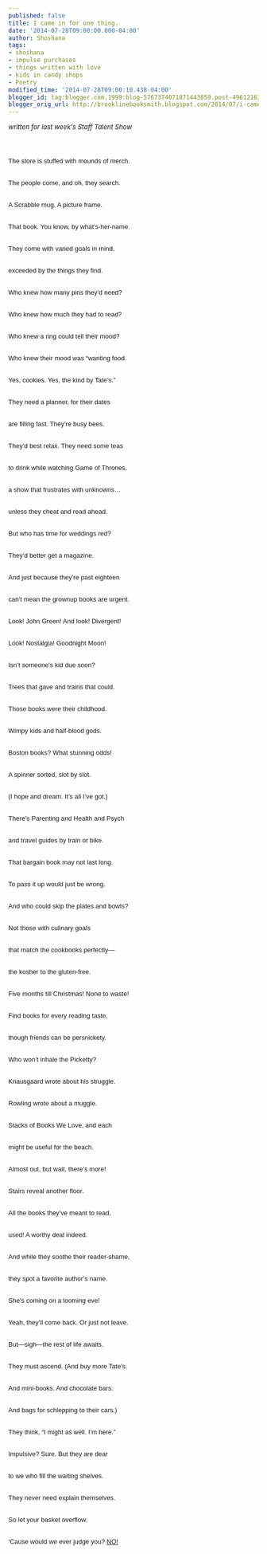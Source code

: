 ```yaml
---
published: false
title: I came in for one thing.
date: '2014-07-28T09:00:00.000-04:00'
author: Shoshana
tags:
- shoshana
- impulse purchases
- things written with love
- kids in candy shops
- Poetry
modified_time: '2014-07-28T09:00:10.438-04:00'
blogger_id: tag:blogger.com,1999:blog-5767374071871443859.post-4961216303199862328
blogger_orig_url: http://brooklinebooksmith.blogspot.com/2014/07/i-came-in-for-one-thing.html
---
```


<span style="font-size: small;"><i>written for last week's Staff Talent Show</i></span><br /><br /><span style="font-size: small;"><br /></span><div class="MsoNormal" style="line-height: 200%; margin-bottom: 0.0001pt;"><span style="font-family: Arial,Helvetica,sans-serif; font-size: small;">The store is stuffed with mounds of merch.</span></div><span style="font-size: small;"><br /></span><div class="MsoNormal" style="line-height: 200%; margin-bottom: 0.0001pt;"><span style="font-family: Arial,Helvetica,sans-serif; font-size: small;">The people come, and oh, they search.</span></div><span style="font-size: small;"><br /></span><div class="MsoNormal" style="line-height: 200%; margin-bottom: 0.0001pt;"><span style="font-family: Arial,Helvetica,sans-serif; font-size: small;">A Scrabble mug. A picture frame.</span></div><span style="font-size: small;"><br /></span><div class="MsoNormal" style="line-height: 200%; margin-bottom: 0.0001pt;"><span style="font-family: Arial,Helvetica,sans-serif; font-size: small;">That book. You know, by what’s-her-name.</span></div><span style="font-size: small;"><br /></span><div class="MsoNormal" style="line-height: 200%; margin-bottom: 0.0001pt;"><span style="font-family: Arial,Helvetica,sans-serif; font-size: small;">They come with varied goals in mind,</span></div><span style="font-size: small;"><br /></span><div class="MsoNormal" style="line-height: 200%; margin-bottom: 0.0001pt;"><span style="font-family: Arial,Helvetica,sans-serif; font-size: small;">exceeded by the things they find.</span></div><span style="font-size: small;"><br /></span><div class="MsoNormal" style="line-height: 200%; margin-bottom: 0.0001pt;"><span style="font-family: Arial,Helvetica,sans-serif; font-size: small;">Who knew how many pins they’d need?</span></div><span style="font-size: small;"><br /></span><div class="MsoNormal" style="line-height: 200%; margin-bottom: 0.0001pt;"><span style="font-family: Arial,Helvetica,sans-serif; font-size: small;">Who knew how much they had to read?</span></div><span style="font-size: small;"><br /></span><div class="MsoNormal" style="line-height: 200%; margin-bottom: 0.0001pt;"><span style="font-family: Arial,Helvetica,sans-serif; font-size: small;">Who knew a ring could tell their mood?</span></div><span style="font-size: small;"><br /></span><div class="MsoNormal" style="line-height: 200%; margin-bottom: 0.0001pt;"><span style="font-family: Arial,Helvetica,sans-serif; font-size: small;">Who knew their mood was “wanting food.</span></div><span style="font-size: small;"><br /></span><div class="MsoNormal" style="line-height: 200%; margin-bottom: 0.0001pt;"><span style="font-family: Arial,Helvetica,sans-serif; font-size: small;">Yes, cookies. Yes, the kind by Tate’s.”</span></div><span style="font-size: small;"><br /></span><div class="MsoNormal" style="line-height: 200%; margin-bottom: 0.0001pt;"><span style="font-family: Arial,Helvetica,sans-serif; font-size: small;">They need a planner, for their dates</span></div><span style="font-size: small;"><br /></span><div class="MsoNormal" style="line-height: 200%; margin-bottom: 0.0001pt;"><span style="font-family: Arial,Helvetica,sans-serif; font-size: small;">are filling fast. They’re busy bees.</span></div><span style="font-size: small;"><br /></span><div class="MsoNormal" style="line-height: 200%; margin-bottom: 0.0001pt;"><span style="font-family: Arial,Helvetica,sans-serif; font-size: small;">They’d best relax. They need some teas</span></div><span style="font-size: small;"><br /></span><div class="MsoNormal" style="line-height: 200%; margin-bottom: 0.0001pt;"><span style="font-family: Arial,Helvetica,sans-serif; font-size: small;">to drink while watching Game of Thrones,</span></div><span style="font-size: small;"><br /></span><div class="MsoNormal" style="line-height: 200%; margin-bottom: 0.0001pt;"><span style="font-family: Arial,Helvetica,sans-serif; font-size: small;">a show that frustrates with unknowns…</span></div><span style="font-size: small;"><br /></span><div class="MsoNormal" style="line-height: 200%; margin-bottom: 0.0001pt;"><span style="font-family: Arial,Helvetica,sans-serif; font-size: small;">unless they cheat and read ahead.</span></div><span style="font-size: small;"><br /></span><div class="MsoNormal" style="line-height: 200%; margin-bottom: 0.0001pt;"><span style="font-family: Arial,Helvetica,sans-serif; font-size: small;">But who has time for weddings red?</span></div><span style="font-size: small;"><br /></span><div class="MsoNormal" style="line-height: 200%; margin-bottom: 0.0001pt;"><span style="font-family: Arial,Helvetica,sans-serif; font-size: small;">They’d better get a magazine.</span></div><span style="font-size: small;"><br /></span><div class="MsoNormal" style="line-height: 200%; margin-bottom: 0.0001pt;"><span style="font-family: Arial,Helvetica,sans-serif; font-size: small;">And just because they’re past eighteen</span></div><span style="font-size: small;"><br /></span><div class="MsoNormal" style="line-height: 200%; margin-bottom: 0.0001pt;"><span style="font-family: Arial,Helvetica,sans-serif; font-size: small;">can’t mean the grownup books are urgent.</span></div><span style="font-size: small;"><br /></span><div class="MsoNormal" style="line-height: 200%; margin-bottom: 0.0001pt;"><span style="font-family: Arial,Helvetica,sans-serif; font-size: small;">Look! John Green! And look! Divergent!</span></div><span style="font-size: small;"><br /></span><div class="MsoNormal" style="line-height: 200%; margin-bottom: 0.0001pt;"><span style="font-family: Arial,Helvetica,sans-serif; font-size: small;">Look! Nostalgia! Goodnight Moon!</span></div><span style="font-size: small;"><br /></span><div class="MsoNormal" style="line-height: 200%; margin-bottom: 0.0001pt;"><span style="font-family: Arial,Helvetica,sans-serif; font-size: small;">Isn’t someone’s kid due soon?</span></div><span style="font-size: small;"><br /></span><div class="MsoNormal" style="line-height: 200%; margin-bottom: 0.0001pt;"><span style="font-family: Arial,Helvetica,sans-serif; font-size: small;">Trees that gave and trains that could.</span></div><span style="font-size: small;"><br /></span><div class="MsoNormal" style="line-height: 200%; margin-bottom: 0.0001pt;"><span style="font-family: Arial,Helvetica,sans-serif; font-size: small;">Those books <i>were</i> their childhood.</span></div><span style="font-size: small;"><br /></span><div class="MsoNormal" style="line-height: 200%; margin-bottom: 0.0001pt;"><span style="font-family: Arial,Helvetica,sans-serif; font-size: small;">Wimpy kids and half-blood gods.</span></div><span style="font-size: small;"><br /></span><div class="MsoNormal" style="line-height: 200%; margin-bottom: 0.0001pt;"><span style="font-family: Arial,Helvetica,sans-serif; font-size: small;">Boston books? What stunning odds!</span></div><span style="font-size: small;"><br /></span><div class="MsoNormal" style="line-height: 200%; margin-bottom: 0.0001pt;"><span style="font-family: Arial,Helvetica,sans-serif; font-size: small;">A spinner sorted, slot by slot.</span></div><span style="font-size: small;"><br /></span><div class="MsoNormal" style="line-height: 200%; margin-bottom: 0.0001pt;"><span style="font-family: Arial,Helvetica,sans-serif; font-size: small;">(I hope and dream. It’s all I’ve got.)</span></div><span style="font-size: small;"><br /></span><div class="MsoNormal" style="line-height: 200%; margin-bottom: 0.0001pt;"><span style="font-family: Arial,Helvetica,sans-serif; font-size: small;">There’s Parenting and Health and Psych</span></div><span style="font-size: small;"><br /></span><div class="MsoNormal" style="line-height: 200%; margin-bottom: 0.0001pt;"><span style="font-family: Arial,Helvetica,sans-serif; font-size: small;">and travel guides by train or bike.</span></div><span style="font-size: small;"><br /></span><div class="MsoNormal" style="line-height: 200%; margin-bottom: 0.0001pt;"><span style="font-family: Arial,Helvetica,sans-serif; font-size: small;">That bargain book may not last long.</span></div><span style="font-size: small;"><br /></span><div class="MsoNormal" style="line-height: 200%; margin-bottom: 0.0001pt;"><span style="font-family: Arial,Helvetica,sans-serif; font-size: small;">To pass it up would just be wrong.</span></div><span style="font-size: small;"><br /></span><div class="MsoNormal" style="line-height: 200%; margin-bottom: 0.0001pt;"><span style="font-family: Arial,Helvetica,sans-serif; font-size: small;">And who could skip the plates and bowls?</span></div><span style="font-size: small;"><br /></span><div class="MsoNormal" style="line-height: 200%; margin-bottom: 0.0001pt;"><span style="font-family: Arial,Helvetica,sans-serif; font-size: small;">Not those with culinary goals</span></div><span style="font-size: small;"><br /></span><div class="MsoNormal" style="line-height: 200%; margin-bottom: 0.0001pt;"><span style="font-family: Arial,Helvetica,sans-serif; font-size: small;">that match the cookbooks perfectly—</span></div><span style="font-size: small;"><br /></span><div class="MsoNormal" style="line-height: 200%; margin-bottom: 0.0001pt;"><span style="font-family: Arial,Helvetica,sans-serif; font-size: small;">the kosher to the gluten-free.</span></div><span style="font-size: small;"><br /></span><div class="MsoNormal" style="line-height: 200%; margin-bottom: 0.0001pt;"><span style="font-family: Arial,Helvetica,sans-serif; font-size: small;">Five months till Christmas! None to waste!</span></div><span style="font-size: small;"><br /></span><div class="MsoNormal" style="line-height: 200%; margin-bottom: 0.0001pt;"><span style="font-family: Arial,Helvetica,sans-serif; font-size: small;">Find books for every reading taste,</span></div><span style="font-size: small;"><br /></span><div class="MsoNormal" style="line-height: 200%; margin-bottom: 0.0001pt;"><span style="font-family: Arial,Helvetica,sans-serif; font-size: small;">though friends can be persnickety.</span></div><span style="font-size: small;"><br /></span><div class="MsoNormal" style="line-height: 200%; margin-bottom: 0.0001pt;"><span style="font-family: Arial,Helvetica,sans-serif; font-size: small;">Who won’t inhale the Picketty?</span></div><span style="font-size: small;"><br /></span><div class="MsoNormal" style="line-height: 200%; margin-bottom: 0.0001pt;"><span style="font-family: Arial,Helvetica,sans-serif; font-size: small;">Knausgaard wrote about his struggle.</span></div><span style="font-size: small;"><br /></span><div class="MsoNormal" style="line-height: 200%; margin-bottom: 0.0001pt;"><span style="font-family: Arial,Helvetica,sans-serif; font-size: small;">Rowling wrote about a muggle.</span></div><span style="font-size: small;"><br /></span><div class="MsoNormal" style="line-height: 200%; margin-bottom: 0.0001pt;"><span style="font-family: Arial,Helvetica,sans-serif; font-size: small;">Stacks of Books We Love, and each</span></div><span style="font-size: small;"><br /></span><div class="MsoNormal" style="line-height: 200%; margin-bottom: 0.0001pt;"><span style="font-family: Arial,Helvetica,sans-serif; font-size: small;">might be useful for the beach.</span></div><span style="font-size: small;"><br /></span><div class="MsoNormal" style="line-height: 200%; margin-bottom: 0.0001pt;"><span style="font-family: Arial,Helvetica,sans-serif; font-size: small;">Almost out, but wait, there’s more!</span></div><span style="font-size: small;"><br /></span><div class="MsoNormal" style="line-height: 200%; margin-bottom: 0.0001pt;"><span style="font-family: Arial,Helvetica,sans-serif; font-size: small;">Stairs reveal another floor.</span></div><span style="font-size: small;"><br /></span><div class="MsoNormal" style="line-height: 200%; margin-bottom: 0.0001pt;"><span style="font-family: Arial,Helvetica,sans-serif; font-size: small;">All the books they’ve meant to read,</span></div><span style="font-size: small;"><br /></span><div class="MsoNormal" style="line-height: 200%; margin-bottom: 0.0001pt;"><span style="font-family: Arial,Helvetica,sans-serif; font-size: small;">used! A worthy deal indeed.</span></div><span style="font-size: small;"><br /></span><div class="MsoNormal" style="line-height: 200%; margin-bottom: 0.0001pt;"><span style="font-family: Arial,Helvetica,sans-serif; font-size: small;">And while they soothe their reader-shame,</span></div><span style="font-size: small;"><br /></span><div class="MsoNormal" style="line-height: 200%; margin-bottom: 0.0001pt;"><span style="font-family: Arial,Helvetica,sans-serif; font-size: small;">they spot a favorite author’s name.</span></div><span style="font-size: small;"><br /></span><div class="MsoNormal" style="line-height: 200%; margin-bottom: 0.0001pt;"><span style="font-family: Arial,Helvetica,sans-serif; font-size: small;">She’s coming on a looming eve!</span></div><span style="font-size: small;"><br /></span><div class="MsoNormal" style="line-height: 200%; margin-bottom: 0.0001pt;"><span style="font-family: Arial,Helvetica,sans-serif; font-size: small;">Yeah, they’ll come back. Or just not leave.</span></div><span style="font-size: small;"><br /></span><div class="MsoNormal" style="line-height: 200%; margin-bottom: 0.0001pt;"><span style="font-family: Arial,Helvetica,sans-serif; font-size: small;">But—sigh—the rest of life awaits.</span></div><span style="font-size: small;"><br /></span><div class="MsoNormal" style="line-height: 200%; margin-bottom: 0.0001pt;"><span style="font-family: Arial,Helvetica,sans-serif; font-size: small;">They must ascend. (And buy more Tate’s.</span></div><span style="font-size: small;"><br /></span><div class="MsoNormal" style="line-height: 200%; margin-bottom: 0.0001pt;"><span style="font-family: Arial,Helvetica,sans-serif; font-size: small;">And mini-books. And chocolate bars.</span></div><span style="font-size: small;"><br /></span><div class="MsoNormal" style="line-height: 200%; margin-bottom: 0.0001pt;"><span style="font-family: Arial,Helvetica,sans-serif; font-size: small;">And bags for schlepping to their cars.)</span></div><span style="font-size: small;"><br /></span><div class="MsoNormal" style="line-height: 200%; margin-bottom: 0.0001pt;"><span style="font-family: Arial,Helvetica,sans-serif; font-size: small;">They think, “I might as well. I’m here.”</span></div><span style="font-size: small;"><br /></span><div class="MsoNormal" style="line-height: 200%; margin-bottom: 0.0001pt;"><span style="font-family: Arial,Helvetica,sans-serif; font-size: small;">Impulsive? Sure. But they are dear </span></div><span style="font-size: small;"><br /></span><div class="MsoNormal" style="line-height: 200%; margin-bottom: 0.0001pt;"><span style="font-family: Arial,Helvetica,sans-serif; font-size: small;">to we who fill the waiting shelves.</span></div><span style="font-size: small;"><br /></span><div class="MsoNormal" style="line-height: 200%; margin-bottom: 0.0001pt;"><span style="font-family: Arial,Helvetica,sans-serif; font-size: small;">They never need explain themselves.</span></div><span style="font-size: small;"><br /></span><div class="MsoNormal" style="line-height: 200%; margin-bottom: 0.0001pt;"><span style="font-family: Arial,Helvetica,sans-serif; font-size: small;">So let your basket overflow.</span></div><span style="font-size: small;"><br /></span><div class="MsoNormal" style="line-height: 200%; margin-bottom: 0.0001pt;"><span style="font-family: Arial,Helvetica,sans-serif; font-size: small;">‘Cause would we ever judge you? <a href="https://www.youtube.com/watch?v=5c-uFUbpH9w">NO!</a></span></div>
